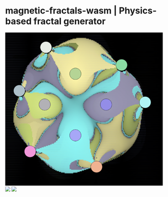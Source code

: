 # magnetic-fractals-wasm | Physics-based fractal generator
![](screenshots/image1.png)
![](screenshots/image2.png)
![](screenshots/image3.png)